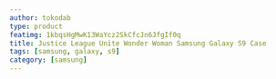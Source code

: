 ```yaml
---
author: tokodab
type: product
featimg: 1kbqsHgMwK13WaYcz2SkCfcJn6JfgIf0q
title: Justice League Unite Wonder Woman Samsung Galaxy S9 Case
tags: [samsung, galaxy, s9]
category: [samsung]
---
```

